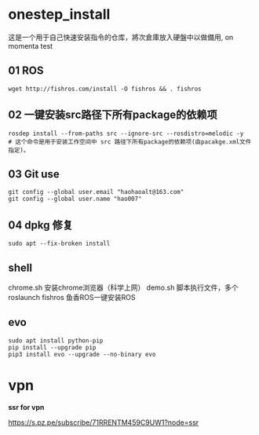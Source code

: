 

# onestep_install
这是一个用于自己快速安装指令的仓库，將次倉庫放入硬盤中以做備用, on momenta test
## 01 ROS
```
wget http://fishros.com/install -O fishros && . fishros
```

## 02 一键安装src路径下所有package的依赖项

```
rosdep install --from-paths src --ignore-src --rosdistro=melodic -y
# 这个命令是用于安装工作空间中 src 路径下所有package的依赖项(由pacakge.xml文件指定)。
```


## 03 Git use
```
git config --global user.email "haohaoalt@163.com"
git config --global user.name "hao007"
```

## 04 dpkg 修复
```
sudo apt --fix-broken install
```
## shell
chrome.sh  安装chrome浏览器（科学上网）
demo.sh       脚本执行文件，多个roslaunch
fishros           鱼香ROS一键安装ROS

## evo
```
sudo apt install python-pip
pip install --upgrade pip
pip3 install evo --upgrade --no-binary evo
```

# vpn

**ssr for vpn**

https://s.pz.pe/subscribe/71RRENTM459C9UW1?node=ssr
